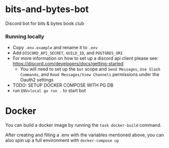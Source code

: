 # bits-and-bytes-bot
Discord bot for bits &amp; bytes book club

### Running locally
- Copy `.env.example` and rename it to `.env`
- Add `DISCORD_API_SECRET`, `GUILD_ID`, and `POSTGRES_URI`
- For more information on how to set up a discord api client please see: https://discord.com/developers/docs/getting-started
  - You will need to set up the `bot` scope and `Send Messages`, `Use Slash Commands`, and `Read Messages/View Channels` permissions under the Oauth2 settings
- TODO: SETUP DOCKER COMPOSE WITH PG DB
- run `ENV=local go run .` to start bot

# Docker
You can build a docker image by running the `task docker-build` command.

After creating and filling a .env with the variables mentioned above, you can
also spin up a full environment with `docker-compose up`
